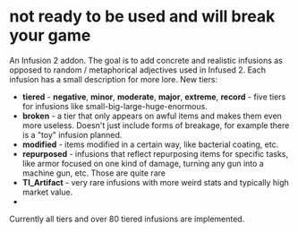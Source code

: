 # not ready to be used and will break your game
An Infusion 2 addon. The goal is to add concrete and realistic infusions as opposed to random / metaphorical adjectives used in Infused 2. Each infusion has a small description for more lore.
New tiers:
- **tiered** - **negative**, **minor**, **moderate**, **major**, **extreme**, **record** - five tiers for infusions like small-big-large-huge-enormous.
- **broken** - a tier that only appears on awful items and makes them even more useless. Doesn't just include forms of breakage, for example there is a "toy" infusion planned.
- **modified** - items modified in a certain way, like bacterial coating, etc.
- **repurposed** - infusions that reflect repurposing items for specific tasks, like armor focused on one kind of damage, turning any gun into a machine gun, etc. Those are quite rare
- **TI_Artifact** - very rare infusions with more weird stats and typically high market value.
- 
Currently all tiers and over 80 tiered infusions are implemented.
